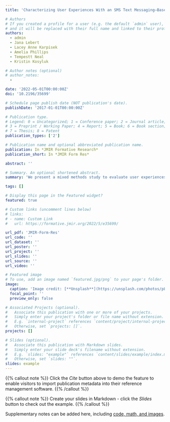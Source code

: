 ```yaml
---
title: 'Characterizing User Experiences With an SMS Text Messaging–Based mHealth Intervention - Mixed Methods Study'

# Authors
# If you created a profile for a user (e.g. the default `admin` user), write the username (folder name) here
# and it will be replaced with their full name and linked to their profile.
authors:
  - admin
  - Jana Lebert
  - Lacey Anne Karpisek
  - Amelia Phillips
  - Tempestt Neal
  - Kristin Kosyluk

# Author notes (optional)
# author_notes:
  - 

date: '2022-05-01T00:00:00Z'
doi: '10.2196/35699'

# Schedule page publish date (NOT publication's date).
publishDate: '2017-01-01T00:00:00Z'

# Publication type.
# Legend: 0 = Uncategorized; 1 = Conference paper; 2 = Journal article;
# 3 = Preprint / Working Paper; 4 = Report; 5 = Book; 6 = Book section;
# 7 = Thesis; 8 = Patent
publication_types: ['2']

# Publication name and optional abbreviated publication name.
publication: In *JMIR Formative Research*
publication_short: In *JMIR Form Res*

abstract: ''

# Summary. An optional shortened abstract.
summary: 'We present a mixed methods study to evaluate user experiences with the mental mHealth service, Cope Notes. Specifically, we aimed to investigate the following research questions: How do users perceive the service in relation to stigma, impact of the intervention, and perceived usefulness? How do users rate the Cope Notes service and SMS text messaging along various dimensions of acceptability? What is the relationship between Cope Notes SMS text message ratings, user personality, and coping strategies? What are user perspectives of leveraging ubiquitous sensing technologies to improve delivery and provide tailored content?'

tags: []

# Display this page in the Featured widget?
featured: true

# Custom links (uncomment lines below)
# links:
# - name: Custom Link
#   url: https://formative.jmir.org/2022/5/e35699/

url_pdf: 'JMIR-Form-Res'
url_code: ''
url_dataset: ''
url_poster: ''
url_project: ''
url_slides: ''
url_source: ''
url_video: ''

# Featured image
# To use, add an image named `featured.jpg/png` to your page's folder.
image:
  caption: 'Image credit: [**Unsplash**](https://unsplash.com/photos/pLCdAaMFLTE)'
  focal_point: ''
  preview_only: false

# Associated Projects (optional).
#   Associate this publication with one or more of your projects.
#   Simply enter your project's folder or file name without extension.
#   E.g. `internal-project` references `content/project/internal-project/index.md`.
#   Otherwise, set `projects: []`.
projects: []

# Slides (optional).
#   Associate this publication with Markdown slides.
#   Simply enter your slide deck's filename without extension.
#   E.g. `slides: "example"` references `content/slides/example/index.md`.
#   Otherwise, set `slides: ""`.
slides: example
---
```


{{% callout note %}}
Click the _Cite_ button above to demo the feature to enable visitors to import publication metadata into their reference management software.
{{% /callout %}}

{{% callout note %}}
Create your slides in Markdown - click the _Slides_ button to check out the example.
{{% /callout %}}

Supplementary notes can be added here, including [code, math, and images](https://wowchemy.com/docs/writing-markdown-latex/).
